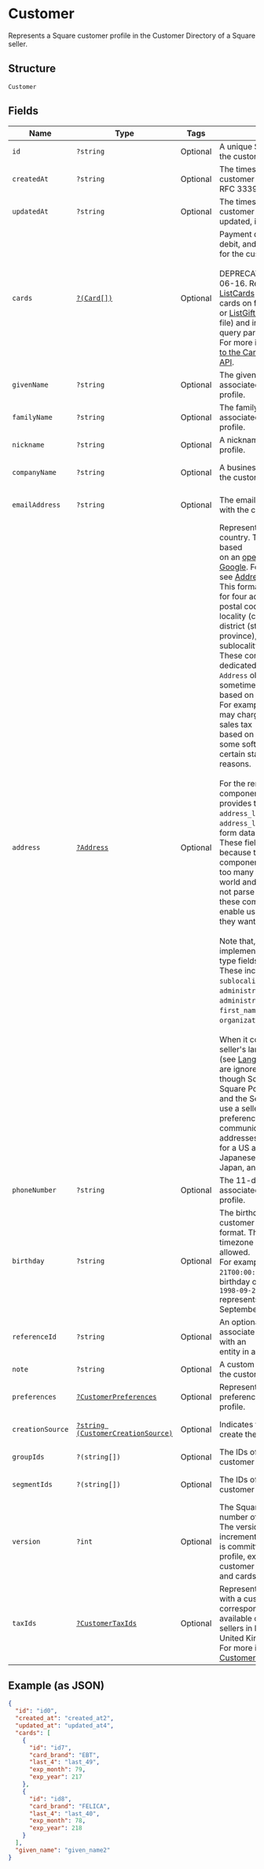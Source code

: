 
# Customer

Represents a Square customer profile in the Customer Directory of a Square seller.

## Structure

`Customer`

## Fields

| Name | Type | Tags | Description | Getter | Setter |
|  --- | --- | --- | --- | --- | --- |
| `id` | `?string` | Optional | A unique Square-assigned ID for the customer profile. | getId(): ?string | setId(?string id): void |
| `createdAt` | `?string` | Optional | The timestamp when the customer profile was created, in RFC 3339 format. | getCreatedAt(): ?string | setCreatedAt(?string createdAt): void |
| `updatedAt` | `?string` | Optional | The timestamp when the customer profile was last updated, in RFC 3339 format. | getUpdatedAt(): ?string | setUpdatedAt(?string updatedAt): void |
| `cards` | [`?(Card[])`](/doc/models/card.md) | Optional | Payment details of the credit, debit, and gift cards stored on file for the customer profile.<br><br>DEPRECATED at version 2021-06-16. Replaced by calling [ListCards](/doc/apis/cards.md#list-cards) (for credit and debit cards on file)<br>or [ListGiftCards](/doc/apis/gift-cards.md#list-gift-cards) (for gift cards on file) and including the `customer_id` query parameter.<br>For more information, see [Migrate to the Cards API and Gift Cards API](https://developer.squareup.com/docs/customers-api/use-the-api/integrate-with-other-services#migrate-customer-cards). | getCards(): ?array | setCards(?array cards): void |
| `givenName` | `?string` | Optional | The given (i.e., first) name associated with the customer profile. | getGivenName(): ?string | setGivenName(?string givenName): void |
| `familyName` | `?string` | Optional | The family (i.e., last) name associated with the customer profile. | getFamilyName(): ?string | setFamilyName(?string familyName): void |
| `nickname` | `?string` | Optional | A nickname for the customer profile. | getNickname(): ?string | setNickname(?string nickname): void |
| `companyName` | `?string` | Optional | A business name associated with the customer profile. | getCompanyName(): ?string | setCompanyName(?string companyName): void |
| `emailAddress` | `?string` | Optional | The email address associated with the customer profile. | getEmailAddress(): ?string | setEmailAddress(?string emailAddress): void |
| `address` | [`?Address`](/doc/models/address.md) | Optional | Represents a postal address in a country. The address format is based<br>on an [open-source library from Google](https://github.com/google/libaddressinput). For more information,<br>see [AddressValidationMetadata](https://github.com/google/libaddressinput/wiki/AddressValidationMetadata).<br>This format has dedicated fields for four address components: postal code,<br>locality (city), administrative district (state, prefecture, or province), and<br>sublocality (town or village). These components have dedicated fields in the<br>`Address` object because software sometimes behaves differently based on them.<br>For example, sales tax software may charge different amounts of sales tax<br>based on the postal code, and some software is only available in<br>certain states due to compliance reasons.<br><br>For the remaining address components, the `Address` type provides the<br>`address_line_1` and `address_line_2` fields for free-form data entry.<br>These fields are free-form because the remaining address components have<br>too many variations around the world and typical software does not parse<br>these components. These fields enable users to enter anything they want.<br><br>Note that, in the current implementation, all other `Address` type fields are blank.<br>These include `address_line_3`, `sublocality_2`, `sublocality_3`,<br>`administrative_district_level_2`, `administrative_district_level_3`,<br>`first_name`, `last_name`, and `organization`.<br><br>When it comes to localization, the seller's language preferences<br>(see [Language preferences](https://developer.squareup.com/docs/locations-api#location-specific-and-seller-level-language-preferences))<br>are ignored for addresses. Even though Square products (such as Square Point of Sale<br>and the Seller Dashboard) mostly use a seller's language preference in<br>communication, when it comes to addresses, they will use English for a US address,<br>Japanese for an address in Japan, and so on. | getAddress(): ?Address | setAddress(?Address address): void |
| `phoneNumber` | `?string` | Optional | The 11-digit phone number associated with the customer profile. | getPhoneNumber(): ?string | setPhoneNumber(?string phoneNumber): void |
| `birthday` | `?string` | Optional | The birthday associated with the customer profile, in RFC 3339 format. The year is optional. The timezone and time are not allowed.<br>For example, `0000-09-21T00:00:00-00:00` represents a birthday on September 21 and `1998-09-21T00:00:00-00:00` represents a birthday on September 21, 1998. | getBirthday(): ?string | setBirthday(?string birthday): void |
| `referenceId` | `?string` | Optional | An optional second ID used to associate the customer profile with an<br>entity in another system. | getReferenceId(): ?string | setReferenceId(?string referenceId): void |
| `note` | `?string` | Optional | A custom note associated with the customer profile. | getNote(): ?string | setNote(?string note): void |
| `preferences` | [`?CustomerPreferences`](/doc/models/customer-preferences.md) | Optional | Represents communication preferences for the customer profile. | getPreferences(): ?CustomerPreferences | setPreferences(?CustomerPreferences preferences): void |
| `creationSource` | [`?string (CustomerCreationSource)`](/doc/models/customer-creation-source.md) | Optional | Indicates the method used to create the customer profile. | getCreationSource(): ?string | setCreationSource(?string creationSource): void |
| `groupIds` | `?(string[])` | Optional | The IDs of customer groups the customer belongs to. | getGroupIds(): ?array | setGroupIds(?array groupIds): void |
| `segmentIds` | `?(string[])` | Optional | The IDs of segments the customer belongs to. | getSegmentIds(): ?array | setSegmentIds(?array segmentIds): void |
| `version` | `?int` | Optional | The Square-assigned version number of the customer profile. The version number is incremented each time an update is committed to the customer profile, except for changes to customer segment membership and cards on file. | getVersion(): ?int | setVersion(?int version): void |
| `taxIds` | [`?CustomerTaxIds`](/doc/models/customer-tax-ids.md) | Optional | Represents the tax ID associated with a customer profile. The corresponding `tax_ids` field is available only for customers of sellers in France, Ireland, or the United Kingdom.<br>For more information, see [Customer tax IDs](https://developer.squareup.com/docs/customers-api/what-it-does#customer-tax-ids). | getTaxIds(): ?CustomerTaxIds | setTaxIds(?CustomerTaxIds taxIds): void |

## Example (as JSON)

```json
{
  "id": "id0",
  "created_at": "created_at2",
  "updated_at": "updated_at4",
  "cards": [
    {
      "id": "id7",
      "card_brand": "EBT",
      "last_4": "last_49",
      "exp_month": 79,
      "exp_year": 217
    },
    {
      "id": "id8",
      "card_brand": "FELICA",
      "last_4": "last_40",
      "exp_month": 78,
      "exp_year": 218
    }
  ],
  "given_name": "given_name2"
}
```


